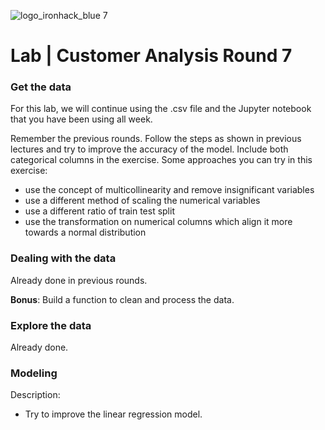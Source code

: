 ![logo_ironhack_blue 7](https://user-images.githubusercontent.com/23629340/40541063-a07a0a8a-601a-11e8-91b5-2f13e4e6b441.png)

# Lab | Customer Analysis Round 7

### Get the data
For this lab, we will continue using the .csv file and the Jupyter notebook that you have been using all week.

Remember the previous rounds. Follow the steps as shown in previous lectures and try to improve the accuracy of the model. Include both categorical columns in the exercise.
Some approaches you can try in this exercise:

- use the concept of multicollinearity and remove insignificant variables
- use a different method of scaling the numerical variables
- use a different ratio of train test split
- use the transformation on numerical columns which align it more towards a normal distribution


### Dealing with the data

Already done in previous rounds.

**Bonus**: Build a function to clean and process the data.

### Explore the data

Already done.

### Modeling

Description:

- Try to improve the linear regression model.
